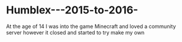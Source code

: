 # Humblex---2015-to-2016-
At the age of 14 I was into the game Minecraft and loved a community server however it closed and started to try make my own
